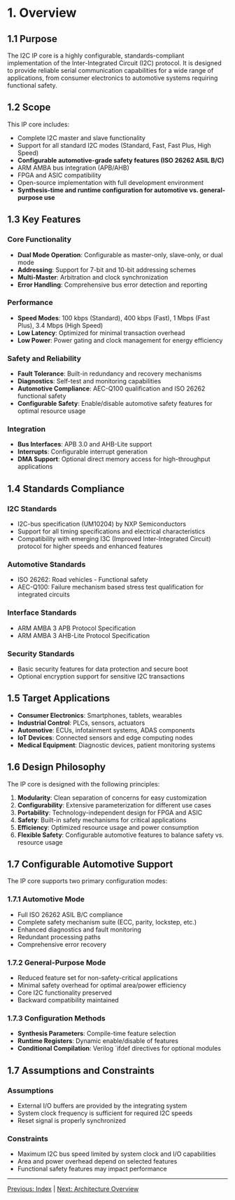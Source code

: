 # 1. Overview

## 1.1 Purpose

The I2C IP core is a highly configurable, standards-compliant implementation of the Inter-Integrated Circuit (I2C) protocol. It is designed to provide reliable serial communication capabilities for a wide range of applications, from consumer electronics to automotive systems requiring functional safety.

## 1.2 Scope

This IP core includes:
- Complete I2C master and slave functionality
- Support for all standard I2C modes (Standard, Fast, Fast Plus, High Speed)
- **Configurable automotive-grade safety features (ISO 26262 ASIL B/C)**
- ARM AMBA bus integration (APB/AHB)
- FPGA and ASIC compatibility
- Open-source implementation with full development environment
- **Synthesis-time and runtime configuration for automotive vs. general-purpose use**

## 1.3 Key Features

### Core Functionality
- **Dual Mode Operation**: Configurable as master-only, slave-only, or dual mode
- **Addressing**: Support for 7-bit and 10-bit addressing schemes
- **Multi-Master**: Arbitration and clock synchronization
- **Error Handling**: Comprehensive bus error detection and reporting

### Performance
- **Speed Modes**: 100 kbps (Standard), 400 kbps (Fast), 1 Mbps (Fast Plus), 3.4 Mbps (High Speed)
- **Low Latency**: Optimized for minimal transaction overhead
- **Low Power**: Power gating and clock management for energy efficiency

### Safety and Reliability
- **Fault Tolerance**: Built-in redundancy and recovery mechanisms
- **Diagnostics**: Self-test and monitoring capabilities
- **Automotive Compliance**: AEC-Q100 qualification and ISO 26262 functional safety
- **Configurable Safety**: Enable/disable automotive safety features for optimal resource usage

### Integration
- **Bus Interfaces**: APB 3.0 and AHB-Lite support
- **Interrupts**: Configurable interrupt generation
- **DMA Support**: Optional direct memory access for high-throughput applications

## 1.4 Standards Compliance

### I2C Standards
- I2C-bus specification (UM10204) by NXP Semiconductors
- Support for all timing specifications and electrical characteristics
- Compatibility with emerging I3C (Improved Inter-Integrated Circuit) protocol for higher speeds and enhanced features

### Automotive Standards
- ISO 26262: Road vehicles - Functional safety
- AEC-Q100: Failure mechanism based stress test qualification for integrated circuits

### Interface Standards
- ARM AMBA 3 APB Protocol Specification
- ARM AMBA 3 AHB-Lite Protocol Specification

### Security Standards
- Basic security features for data protection and secure boot
- Optional encryption support for sensitive I2C transactions

## 1.5 Target Applications

- **Consumer Electronics**: Smartphones, tablets, wearables
- **Industrial Control**: PLCs, sensors, actuators
- **Automotive**: ECUs, infotainment systems, ADAS components
- **IoT Devices**: Connected sensors and edge computing nodes
- **Medical Equipment**: Diagnostic devices, patient monitoring systems

## 1.6 Design Philosophy

The IP core is designed with the following principles:

1. **Modularity**: Clean separation of concerns for easy customization
2. **Configurability**: Extensive parameterization for different use cases
3. **Portability**: Technology-independent design for FPGA and ASIC
4. **Safety**: Built-in safety mechanisms for critical applications
5. **Efficiency**: Optimized resource usage and power consumption
6. **Flexible Safety**: Configurable automotive features to balance safety vs. resource usage

## 1.7 Configurable Automotive Support

The IP core supports two primary configuration modes:

### 1.7.1 Automotive Mode
- Full ISO 26262 ASIL B/C compliance
- Complete safety mechanism suite (ECC, parity, lockstep, etc.)
- Enhanced diagnostics and fault monitoring
- Redundant processing paths
- Comprehensive error recovery

### 1.7.2 General-Purpose Mode
- Reduced feature set for non-safety-critical applications
- Minimal safety overhead for optimal area/power efficiency
- Core I2C functionality preserved
- Backward compatibility maintained

### 1.7.3 Configuration Methods
- **Synthesis Parameters**: Compile-time feature selection
- **Runtime Registers**: Dynamic enable/disable of features
- **Conditional Compilation**: Verilog `ifdef directives for optional modules

## 1.7 Assumptions and Constraints

### Assumptions
- External I/O buffers are provided by the integrating system
- System clock frequency is sufficient for required I2C speeds
- Reset signal is properly synchronized

### Constraints
- Maximum I2C bus speed limited by system clock and I/O capabilities
- Area and power overhead depend on selected features
- Functional safety features may impact performance

---

[Previous: Index](../index.md) | [Next: Architecture Overview](./architecture_overview.md)